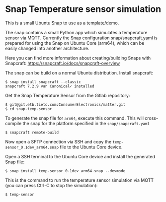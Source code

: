 # Snap Temperature sensor simulation

This is a small Ubuntu Snap to use as a template/demo.

The snap contains a small Python app which simulates a temperature sensor via MQTT. Currently the Snap configuration snap/snapcraft.yaml is prepared for using the Snap on Ubuntu Core (arm64), which can be easily changed into another architecture.

Here you can find more information about creating/building Snaps with Snapcraft: https://snapcraft.io/docs/snapcraft-overview

The snap can be build on a normal Ubuntu distribution. Install snapcraft:

```
$ snap install snapcraft --classic
snapcraft 7.2.9 van Canonical✓ installed
```

Get the Snap Temperature Sensor from the Gitlab repository:

```
$ git@git.etb.tieto.com:ConsumerElectronics/matter.git
$ cd snap-temp-sensor
```

To generate the snap file for `arm64`, execute this command. This will cross-compile the snap for the platform specified in the `snap/snapcraft.yaml`

```
$ snapcraft remote-build
```

Now open a SFTP connection via SSH and copy the `temp-sensor_0.1dev_arm64.snap` file to the Ubuntu Core device.

Open a SSH terminal to the Ubuntu Core device and install the generated Snap file:

```
$ snap install temp-sensor_0.1dev_arm64.snap --devmode
```

This is the command to run the temperature sensor simulation via MQTT (you can press Ctrl-C to stop the simulation):

```
$ temp-sensor
```
